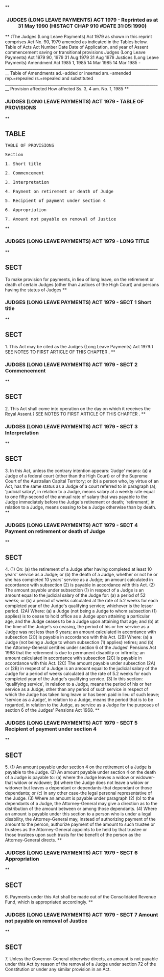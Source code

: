 **<b>

### <center><name>JUDGES (LONG LEAVE PAYMENTS) ACT 1979 - Reprinted as at 31 May 1990 (HISTACT CHAP 910 #DATE 31:05:1990) </name></center>
</b>** *1*The Judges (Long Leave Payments) Act 1979 as shown in this reprint comprises Act No. 90, 1979 amended as indicated in the Tables below.<lf>                                  Table of Acts<lf> Act<lf> Number         Date          Date of                            Application,<lf> and year       of Assent     commencement                        saving or<lf>                                                                 transitional<lf>                                                                 provisions<lf> Judges (Long Leave Payments) Act 1979<lf> 90, 1979       31 Aug 1979   31 Aug 1979<lf> Justices (Long Leave Payments) Amendment Act 1985<lf> 1, 1985        14 Mar 1985   14 Mar 1985                        -<lf> ______________________________________________________________________________ __ Table of Amendments<lf> ad.=added or inserted am.=amended rep.=repealed rs.=repealed and substituted ______________________________________________________________________________ __ Provision affected<lf>           How affected<lf> Ss. 3, 4<lf>           am. No. 1, 1985<lf> </lf></lf></lf></lf></lf></lf></lf></lf></lf></lf></lf></lf></lf></lf></lf></lf>
**<b>

### <name>JUDGES (LONG LEAVE PAYMENTS) ACT 1979 - TABLE OF PROVISIONS </name>
</b>** 

## TABLE
<tables> <tt>                              TABLE OF PROVISIONS<lf> 

Section<lf> <p>     1\. Short title<lf> <p>     2\. Commencement<lf> <p>     3\. Interpretation<lf> <p>     4\. Payment on retirement or death of Judge<lf> <p>     5\. Recipient of payment under section 4<lf> <p>     6\. Appropriation<lf> <p>     7\. Amount not payable on removal of Justice<lf> </lf></p></lf></p></lf></p></lf></p></lf></p></lf></p></lf></p></lf>
</lf></tt></tables>
**<b>

### <name>JUDGES (LONG LEAVE PAYMENTS) ACT 1979 - LONG TITLE </name>
</b>** 

## SECT
<sect> To make provision for payments, in lieu of long leave, on the retirement or death of certain Judges (other than Justices of the High Court) and persons<lf>                    having the status of Judges<lf> </lf></lf></sect>
**<b>

### <name>JUDGES (LONG LEAVE PAYMENTS) ACT 1979 - SECT 1 Short title </name>
</b>** 

## SECT
<sect>   1\. This Act may be cited as the Judges (Long Leave Payments) Act 1979.*1* SEE NOTES TO FIRST ARTICLE OF THIS CHAPTER . </sect>
**<b>

### <name>JUDGES (LONG LEAVE PAYMENTS) ACT 1979 - SECT 2 Commencement </name>
</b>** 

## SECT
<sect>   2\. This Act shall come into operation on the day on which it receives the Royal Assent.*1* SEE NOTES TO FIRST ARTICLE OF THIS CHAPTER . </sect>
**<b>

### <name>JUDGES (LONG LEAVE PAYMENTS) ACT 1979 - SECT 3 Interpretation </name>
</b>** 

## SECT
<sect>   3\. In this Act, unless the contrary intention appears:<lf>   'Judge' means:<lf>    (a) a Judge of a federal court (other than the High Court) or of the Supreme<lf> Court of the Australian Capital Territory; or<lf>    (b) a person who, by virtue of an Act, has the same status as a Judge of a<lf> court referred to in paragraph (a);<lf>   'judicial salary', in relation to a Judge, means salary at a weekly rate equal to one fifty-second of the annual rate of salary that was payable to the Judge immediately before the Judge's retirement or death;<lf>   'retirement', in relation to a Judge, means ceasing to be a Judge otherwise than by death. </lf></lf></lf></lf></lf></lf></lf></sect>
**<b>

### <name>JUDGES (LONG LEAVE PAYMENTS) ACT 1979 - SECT 4 Payment on retirement or death of Judge </name>
</b>** 

## SECT
<sect>   4\. (1) On:<lf>    (a) the retirement of a Judge after having completed at least 10 years'<lf> service as a Judge; or<lf>    (b) the death of a Judge, whether or not he or she has completed 10 years'<lf> service as a Judge;<lf> an amount calculated in accordance with subsection (2) is payable in accordance with this Act.<lf>   (2) The amount payable under subsection (1) in respect of a Judge is an amount equal to the judicial salary of the Judge for:<lf>    (a) a period of 52 weeks; or<lf>    (b) a period of weeks calculated at the rate of 5.2 weeks for each<lf> completed year of the Judge's qualifying service;<lf> whichever is the lesser period.<lf>   (2A) Where:<lf>    (a) a Judge (not being a Judge to whom subsection (1) applies) is to cease<lf> to hold office as a Judge upon attaining a particular age, and the Judge ceases to be a Judge upon attaining that age; and<lf>    (b) at the time of the Judge's so ceasing, the period of his or her service<lf> as a Judge was not less than 6 years;<lf> an amount calculated in accordance with subsection (2C) is payable in accordance with this Act.<lf>   (2B) Where:<lf>    (a) a Judge (not being a Judge to whom subsection (1) applies) retires; and<lf>    (b) the Attorney-General certifies under section 6 of the Judges' Pensions<lf> Act 1968 that the retirement is due to permanent disability or infirmity;<lf> an amount calculated in accordance with subsection (2C) is payable in accordance with this Act.<lf>   (2C) The amount payable under subsection (2A) or (2B) in respect of a Judge is an amount equal to the judicial salary of the Judge for a period of weeks calculated at the rate of 5.2 weeks for each completed year of the Judge's qualifying service.<lf>   (3) In this section:<lf>   'qualifying service', in relation to a Judge, means the period of his or her service as a Judge, other than any period of such service in respect of which the Judge has taken long leave or has been paid in lieu of such leave;<lf>   'service as a Judge', in relation to a Judge, means the period that is to be regarded, in relation to the Judge, as service as a Judge for the purposes of section 6 of the Judges' Pensions Act 1968\. </lf></lf></lf></lf></lf></lf></lf></lf></lf></lf></lf></lf></lf></lf></lf></lf></lf></lf></lf></lf></lf></lf></lf></lf></lf></sect>
**<b>

### <name>JUDGES (LONG LEAVE PAYMENTS) ACT 1979 - SECT 5 Recipient of payment under section 4 </name>
</b>** 

## SECT
<sect>   5\. (1) An amount payable under section 4 on the retirement of a Judge is payable to the Judge.<lf>   (2) An amount payable under section 4 on the death of a Judge is payable to:<lf>    (a) where the Judge leaves a widow or widower-that widow or widower;<lf>    (b) where the Judge does not leave a widow or widower but leaves a dependant<lf> or dependants-that dependant or those dependants; or<lf>    (c) in any other case-the legal personal representative of the Judge.<lf>   (3) Where an amount is payable under paragraph (2) (b) to the dependants of a Judge, the Attorney-General may give a direction as to the distribution of the amount between or among those dependants.<lf>   (4) Where an amount is payable under this section to a person who is under a legal disability, the Attorney-General may, instead of authorizing payment of the amount to the person, authorize payment of the amount to such trustee or trustees as the Attorney-General appoints to be held by that trustee or those trustees upon such trusts for the benefit of the person as the Attorney-General directs. </lf></lf></lf></lf></lf></lf></lf></sect>
**<b>

### <name>JUDGES (LONG LEAVE PAYMENTS) ACT 1979 - SECT 6 Appropriation </name>
</b>** 

## SECT
<sect>   6\. Payments under this Act shall be made out of the Consolidated Revenue Fund, which is appropriated accordingly. </sect>
**<b>

### <name>JUDGES (LONG LEAVE PAYMENTS) ACT 1979 - SECT 7 Amount not payable on removal of Justice </name>
</b>** 

## SECT
<sect>   7\. Unless the Governor-General otherwise directs, an amount is not payable under this Act by reason of the removal of a Judge under section 72 of the Constitution or under any similar provision in an Act. </sect>
